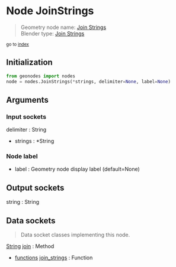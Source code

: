 
# Node JoinStrings

> Geometry node name: [Join Strings](https://docs.blender.org/manual/en/latest/modeling/geometry_nodes/material/join_strings.html)<br>
  Blender type: [Join Strings](https://docs.blender.org/api/current/bpy.types.GeometryNodeStringJoin.html)
  
<sub>go to [index](/docs/index.md)</sub>

## Initialization

```python
from geonodes import nodes
node = nodes.JoinStrings(*strings, delimiter=None, label=None)
```



## Arguments


### Input sockets

delimiter : String
- strings : *String

### Node label

- label : Geometry node display label (default=None)

## Output sockets

string : String

## Data sockets

> Data socket classes implementing this node.
  
[String](/docs/sockets/String.md) [join](/docs/sockets/String.md#join) : Method
- [functions](/docs/sockets/functions.md) [join_strings](/docs/sockets/functions.md#join_strings) : Function
  

